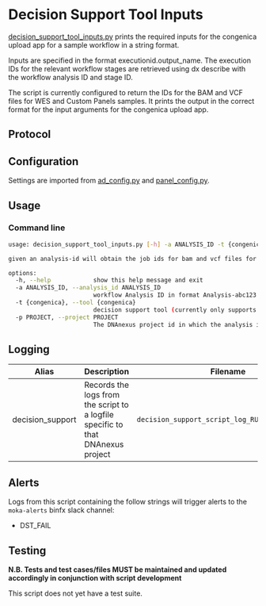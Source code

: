 # Decision Support Tool Inputs

[decision_support_tool_inputs.py](../decision_support_tool_inputs.py) prints the required inputs for the congenica upload app for a sample workflow in a string format.

Inputs are specified in the format executionid.output_name. The execution IDs for the relevant workflow stages are retrieved using dx describe with the workflow analysis ID and stage ID. 

The script is currently configured to return the IDs for the BAM and VCF files for WES and Custom Panels samples. It prints the output in the correct format for the input arguments for the congenica upload app.

## Protocol


## Configuration

Settings are imported from [ad_config.py](../config/ad_config.py) and [panel_config.py](../config/panel_config.py).

## Usage

### Command line

```bash
usage: decision_support_tool_inputs.py [-h] -a ANALYSIS_ID -t {congenica} -p PROJECT

given an analysis-id will obtain the job ids for bam and vcf files for upload to the specified decision support tool

options:
  -h, --help            show this help message and exit
  -a ANALYSIS_ID, --analysis_id ANALYSIS_ID
                        workflow Analysis ID in format Analysis-abc123
  -t {congenica}, --tool {congenica}
                        decision support tool (currently only supports congenica)
  -p PROJECT, --project PROJECT
                        The DNAnexus project id in which the analysis is running
```



## Logging

| Alias | Description | Filename | Location |
| ------------------ | ------------------------------------------------------------------------------ | ----------------------------------------------------- | ---------------------------------------------------------------------------------- |
| decision_support | Records the logs from the script to a logfile specific to that DNAnexus project | `decision_support_script_log_RUNFOLDERNAME.log` | `/usr/local/src/mokaguys/automate_demultiplexing_logfiles/decision_support_tool_logfiles/` |


## Alerts

Logs from this script containing the follow strings will trigger alerts to the `moka-alerts` binfx slack channel:

* DST_FAIL

## Testing

**N.B. Tests and test cases/files MUST be maintained and updated accordingly in conjunction with script development**

This script does not yet have a test suite.
